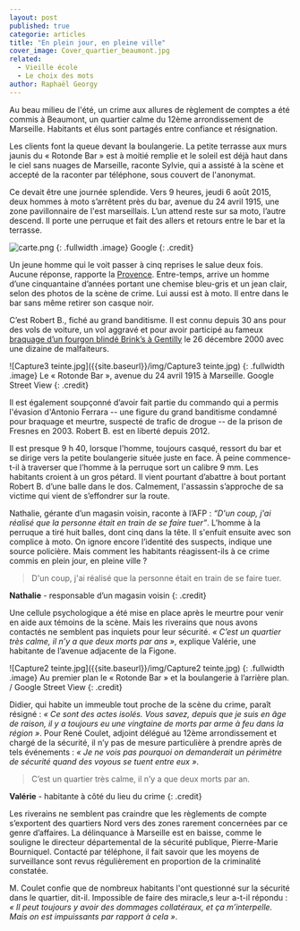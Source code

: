 ```yaml
---
layout: post
published: true
categorie: articles
title: "En plein jour, en pleine ville"
cover_image: Cover_quartier_beaumont.jpg
related: 
  - Vieille école
  - Le choix des mots
author: Raphaël Georgy
---
```





Au beau milieu de l'été, un crime aux allures de règlement de comptes a été commis à Beaumont, un quartier calme du 12ème arrondissement de Marseille. Habitants et élus sont partagés entre confiance et résignation.

Les clients font la queue devant la boulangerie. La petite terrasse aux murs jaunis du « Rotonde Bar » est à moitié remplie et le soleil est déjà haut dans le ciel sans nuages de Marseille, raconte Sylvie, qui a assisté à la scène et accepté de la raconter par téléphone, sous couvert de l'anonymat. 

Ce devait être une journée splendide. Vers 9 heures, jeudi 6 août 2015, deux hommes à moto s’arrêtent près du bar, avenue du 24 avril 1915, une zone pavillonnaire de l'est marseillais. L’un attend reste sur sa moto, l’autre descend. Il porte une perruque et fait des allers et retours entre le bar et la terrasse.

![carte.png]({{site.baseurl}}/img/carte.png)
{: .fullwidth .image}
Google
{: .credit}

Un jeune homme qui le voit passer à cinq reprises le salue deux fois. Aucune réponse, rapporte la [Provence](http://www.laprovence.com/article/actualites/3525845/marseille-un-homme-abattu-en-pleinerue-dans-un-guet-apens.html). Entre-temps, arrive un homme d’une cinquantaine d’années portant une chemise bleu-gris et un jean clair, selon des photos de la scène de crime. Lui aussi est à moto. Il entre dans le bar sans même retirer son casque noir. 

C’est Robert B., fiché au grand banditisme. Il est connu depuis 30 ans pour des vols de voiture, un vol aggravé et pour avoir participé au fameux [braquage d’un fourgon blindé Brink’s à Gentilly](http://www.leparisien.fr/faits-divers/deux-fourgons-de-la-brink-s-attaques-a-l-explosif-27-12-2000-2001852979.php) le 26 décembre 2000 avec une dizaine de malfaiteurs. 

![Capture3 teinte.jpg]({{site.baseurl}}/img/Capture3 teinte.jpg)
{: .fullwidth .image}
Le  « Rotonde Bar », avenue du 24 avril 1915 à Marseille. Google Street View
{: .credit}

Il est également soupçonné d’avoir fait partie du commando qui a permis l'évasion d'Antonio Ferrara -- une figure du grand banditisme condamné pour braquage et meurtre, suspecté de trafic de drogue -- de la prison de Fresnes en 2003. Robert B. est en liberté depuis 2012.

Il est presque 9 h 40, lorsque l'homme, toujours casqué, ressort du bar et se dirige vers la petite boulangerie située juste en face. À peine commence-t-il à traverser que l’homme à la perruque sort un calibre 9 mm. Les habitants croient à un gros pétard. Il vient pourtant d’abattre à bout portant Robert B. d’une balle dans le dos. Calmement, l'assassin s’approche de sa victime qui vient de s’effondrer sur la route. 

Nathalie, gérante d’un magasin voisin, raconte à l’AFP : _“D'un coup, j'ai réalisé que la personne était en train de se faire tuer”_. L’homme à la perruque a tiré huit balles, dont cinq dans la tête. Il s'enfuit ensuite avec son complice à moto. On ignore encore l’identité des suspects, indique une source policière. Mais comment les habitants réagissent-ils à ce crime commis en plein jour, en pleine ville ? 

>D'un coup, j'ai réalisé que la personne était en train de se faire tuer.

**Nathalie** - responsable d’un magasin voisin
{: .credit}

Une cellule psychologique a été mise en place après le meurtre pour venir en aide aux témoins de la scène. Mais les riverains que nous avons contactés ne semblent pas inquiets pour leur sécurité. _« C’est un quartier très calme, il n’y a que deux morts par ans »_, explique Valérie, une habitante de l’avenue adjacente de la Figone.

![Capture2 teinte.jpg]({{site.baseurl}}/img/Capture2 teinte.jpg)
{: .fullwidth .image}
Au premier plan le « Rotonde Bar » et la boulangerie à l’arrière plan. / Google Street View
{: .credit}

Didier, qui habite un immeuble tout proche de la scène du crime, paraît résigné : _« Ce sont des actes isolés. Vous savez, depuis que je suis en âge de raison, il y a toujours eu une vingtaine de morts par arme à feu dans la région »_. Pour René Coulet, adjoint délégué au 12ème arrondissement et chargé de la sécurité, il n’y pas de mesure particulière à prendre après de tels événements : _« Je ne vois pas pourquoi on demanderait un périmètre de sécurité quand des voyous se tuent entre eux »_. 

>C’est un quartier très calme, il n’y a que deux morts par an.

**Valérie** - habitante à côté du lieu du crime
{: .credit}

Les riverains ne semblent pas craindre que les règlements de compte s’exportent des quartiers Nord vers des zones rarement concernées par ce genre d’affaires. La délinquance à Marseille est en baisse, comme le souligne le directeur départemental de la sécurité publique, Pierre-Marie Bourniquel. Contacté par téléphone, il fait savoir que les moyens de surveillance sont revus régulièrement en proportion de la criminalité constatée.

M. Coulet confie que de nombreux habitants l'ont questionné sur la sécurité dans le quartier, dit-il. Impossible de faire des miracle,s leur a-t-il répondu : _« Il peut toujours y avoir des dommages collatéraux, et ça m’interpelle. Mais on est impuissants par rapport à cela »_.
